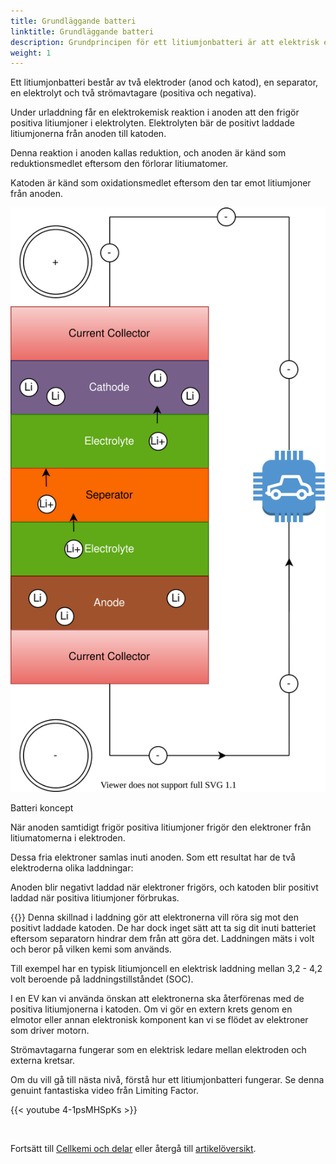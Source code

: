 ```yaml
---
title: Grundläggande batteri
linktitle: Grundläggande batteri
description: Grundprincipen för ett litiumjonbatteri är att elektrisk energi skapas genom en elektrokemisk reaktion mellan två metaller med olika affinitet.
weight: 1
---
```

<!-- markdownlint-disable MD033 -->

Ett litiumjonbatteri består av två elektroder (anod och katod), en separator, en elektrolyt och två strömavtagare (positiva och negativa).

Under urladdning får en elektrokemisk reaktion i anoden att den frigör positiva litiumjoner i elektrolyten. Elektrolyten bär de positivt laddade litiumjonerna från anoden till katoden.

Denna reaktion i anoden kallas reduktion, och anoden är känd som reduktionsmedlet eftersom den förlorar litiumatomer.

Katoden är känd som oxidationsmedlet eftersom den tar emot litiumjoner från anoden.

<figur>
<img src="batteryconcept.drawio.svg" alt="battery concept" class="img-fluid mx-auto d-block">
<figcaption>
         <p class="lead text-center fw-semibold">
             Batteri koncept
         </p>
     </figcaption>
</figur>

När anoden samtidigt frigör positiva litiumjoner frigör den elektroner från litiumatomerna i elektroden.

Dessa fria elektroner samlas inuti anoden. Som ett resultat har de två elektroderna olika laddningar:

Anoden blir negativt laddad när elektroner frigörs, och katoden blir positivt laddad när positiva litiumjoner förbrukas.

{{<evkxdisplayaddarticle />}}
Denna skillnad i laddning gör att elektronerna vill röra sig mot den positivt laddade katoden. De har dock inget sätt att ta sig dit inuti batteriet eftersom separatorn hindrar dem från att göra det. Laddningen mäts i volt och beror på vilken kemi som används.

Till exempel har en typisk litiumjoncell en elektrisk laddning mellan 3,2 - 4,2 volt beroende på laddningstillståndet (SOC).

I en EV kan vi använda önskan att elektronerna ska återförenas med de positiva litiumjonerna i katoden. Om vi ​​gör en extern krets genom en elmotor eller annan elektronisk komponent kan vi se flödet av elektroner som driver motorn.

Strömavtagarna fungerar som en elektrisk ledare mellan elektroden och externa kretsar.

Om du vill gå till nästa nivå, förstå hur ett litiumjonbatteri fungerar. Se denna genuint fantastiska video från Limiting Factor.

{{< youtube 4-1psMHSpKs >}}

<br />

Fortsätt till [Cellkemi och delar](../cellchemistry/) eller återgå till [artikelöversikt](../).
